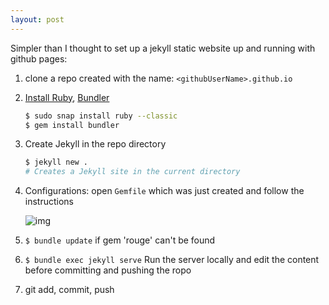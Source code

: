 ```yaml
---
layout: post
---
```

Simpler than I thought to set up a jekyll static website up and running with github pages:  
1. clone a repo created with the name: `<githubUserName>.github.io`

2. [Install Ruby](https://www.ruby-lang.org/en/documentation/installation/), [Bundler](https://bundler.io/)   

   ```bash
   $ sudo snap install ruby --classic
   $ gem install bundler
   ```

3. Create Jekyll in the repo directory

   ```bash
   $ jekyll new .
   # Creates a Jekyll site in the current directory
   ```

   

4. Configurations: open `Gemfile` which was just created and follow the instructions

   ![img](https://help.github.com/assets/images/help/pages/gemfile-instructions.png)

5. `$ bundle update` if gem 'rouge' can't be found

5. `$ bundle exec jekyll serve` Run the server locally and edit the content before committing and pushing the ropo
6. git add, commit, push

